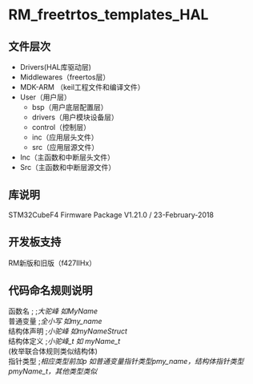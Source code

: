 # RM_freetrtos_templates_HAL
## 文件层次
- Drivers(HAL库驱动层)
- Middlewares（freertos层）
- MDK-ARM （keil工程文件和编译文件）
- User（用户层）
  * bsp（用户底层配置层）
  * drivers（用户模块设备层）
  * control（控制层）
  * inc（应用层头文件）
  * src（应用层源文件）
- Inc（主函数和中断层头文件）
- Src（主函数和中断层源文件）
## 库说明
STM32CubeF4 Firmware Package V1.21.0 / 23-February-2018
## 开发板支持
RM新版和旧版（f427IIHx）
## 代码命名规则说明
 函数名           ; ;*大驼峰 如MyName*<br>
 普通变量          ;*全小写 如my_name*<br>
 结构体声明        ;*小驼峰 如myNameStruct*<br>
 结构体定义        ;*小驼峰_t 如 myName_t*<br>
 (枚举联合体规则类似结构体)<br>
 指针类型          ;*相应类型前加p 如普通变量指针类型pmy_name，结构体指针类型pmyName_t，其他类型类似*<br>
